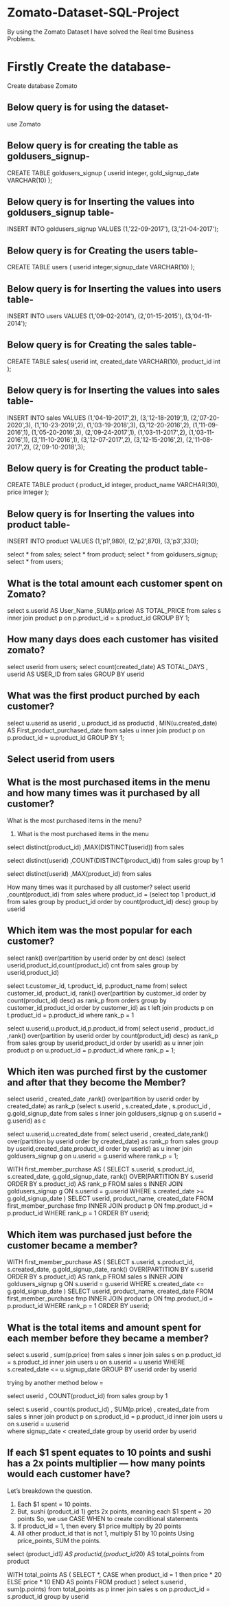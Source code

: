 # Zomato-Dataset-SQL-Project
By using the Zomato Dataset I have solved the Real time Business Problems.

# Firstly Create the database-
Create database Zomato

## Below query is for using the dataset-
use Zomato

## Below query is for creating the table as goldusers_signup-
CREATE TABLE goldusers_signup
(
userid integer,
gold_signup_date VARCHAR(10)
);

## Below query is for Inserting the values into goldusers_signup table-
INSERT INTO goldusers_signup VALUES 
(1,'22-09-2017'),
(3,'21-04-2017');

## Below query is for Creating the users table-
CREATE TABLE users
(
userid integer,signup_date VARCHAR(10)
); 

## Below query is for Inserting the values into users table-
INSERT INTO users VALUES
(1,'09-02-2014'),
(2,'01-15-2015'),
(3,'04-11-2014');

## Below query is for Creating the sales table-
CREATE TABLE sales(
userid int,
created_date VARCHAR(10),
product_id int
); 

## Below query is for Inserting the values into sales table-
INSERT INTO sales VALUES 
(1,'04-19-2017',2),
(3,'12-18-2019',1),
(2,'07-20-2020',3),
(1,'10-23-2019',2),
(1,'03-19-2018',3),
(3,'12-20-2016',2),
(1,'11-09-2016',1),
(1,'05-20-2016',3),
(2,'09-24-2017',1),
(1,'03-11-2017',2),
(1,'03-11-2016',1),
(3,'11-10-2016',1),
(3,'12-07-2017',2),
(3,'12-15-2016',2),
(2,'11-08-2017',2),
(2,'09-10-2018',3);

## Below query is for Creating the product table-
CREATE TABLE product
(
product_id integer,
product_name VARCHAR(30),
price integer
); 

## Below query is for Inserting the values into product table-
INSERT INTO product
 VALUES
(1,'p1',980),
(2,'p2',870),
(3,'p3',330);

select * from sales;
select * from product;
select * from goldusers_signup;
select * from users;

## What is the total amount each customer spent on Zomato?
select s.userid AS User_Name ,SUM(p.price) AS TOTAL_PRICE from sales s
inner join product p on p.product_id = s.product_id
GROUP BY 1; 

## How many days does each customer has visited zomato?
select userid from users;
select count(created_date) AS TOTAL_DAYS , userid AS USER_ID from sales
GROUP BY userid

## What was the first product purched by each customer?
select u.userid as userid , u.product_id as productid , MIN(u.created_date) AS First_product_purchased_date from sales u
inner join product p on p.product_id = u.product_id
GROUP BY 1;


## Select userid from users

## What is the most purchased items in the menu and how many times was it purchased by all customer?

What is the most purchased items in the menu?
1) What is the most purchased items in the menu

select distinct(product_id) ,MAX(DISTINCT(userid)) from sales

select distinct(userid) ,COUNT(DISTINCT(product_id)) from sales group by 1

select distinct(userid) ,MAX(product_id) from sales

How many times was it purchased by all customer?
select userid ,count(product_id) from sales where product_id =
(select top 1 product_id from sales group by product_id order by count(product_id) desc)
group by userid

## Which item was the most popular for each customer?
select rank() over(partition by userid order by cnt desc)
(select userid,product_id,count(product_id) cnt from sales group by userid,product_id)

select t.customer_id, t.product_id, p.product_name
from(
    select customer_id, product_id, 
        rank() over(partition by customer_id order by count(product_id) desc) as rank_p
    from orders
    group by customer_id,product_id
    order by customer_id) as t
left join products p on t.product_id = p.product_id
where rank_p = 1


select u.userid,u.product_id,p.product_id from(
select userid , product_id ,rank() over(partition by userid order by count(product_id) desc) as rank_p
from sales
group by userid,product_id
order by userid) as u
inner join product p on u.product_id = p.product_id 
where rank_p = 1;

## Which iten was purched first by the customer and after that they become the Member?
select userid , created_date ,rank() over(partition by userid order by created_date) as rank_p
(select s.userid , s.created_date , s.product_id , g.gold_signup_date from sales s
inner join goldusers_signup g on s.userid = g.userid) as c

select u.userid,u.created_date from(
select userid , created_date,rank() over(partition by userid order by created_date) as rank_p
from sales
group by userid,created_date,product_id
order by userid) as u
inner join goldusers_signup g on u.userid = g.userid 
where rank_p = 1;

WITH
 first_member_purchase
AS
 (
 SELECT
 s.userid, s.product_id, s.created_date, g.gold_signup_date,
 rank() OVER(PARTITION BY s.userid ORDER BY s.product_id) AS rank_p
 FROM sales s
 INNER JOIN goldusers_signup g ON s.userid = g.userid
 WHERE s.created_date >= g.gold_signup_date 
 )
SELECT userid, product_name, created_date
FROM first_member_purchase fmp
INNER JOIN product p ON fmp.product_id = p.product_id
WHERE rank_p = 1
ORDER BY userid;

## Which item was purchased just before the customer became a member?

WITH
 first_member_purchase
AS
 (
 SELECT
 s.userid, s.product_id, s.created_date, g.gold_signup_date,
 rank() OVER(PARTITION BY s.userid ORDER BY s.product_id) AS rank_p
 FROM sales s
 INNER JOIN goldusers_signup g ON s.userid = g.userid
 WHERE s.created_date <= g.gold_signup_date 
 )
SELECT userid, product_name, created_date
FROM first_member_purchase fmp
INNER JOIN product p ON fmp.product_id = p.product_id
WHERE rank_p = 1
ORDER BY userid;

## What is the total items and amount spent for each member before they became a member?
select s.userid , sum(p.price) from sales s
inner join sales s on p.product_id = s.product_id
inner join users u on s.userid = u.userid
WHERE s.created_date <= u.signup_date 
GROUP BY userid
order by userid

trying by another method below = 

select userid , COUNT(product_id) from sales group by 1

select s.userid , count(s.product_id) , SUM(p.price) , created_date from sales s
inner join product p on s.product_id = p.product_id
inner join users u on s.userid = u.userid  
where signup_date < created_date
group by userid
order by userid

## If each $1 spent equates to 10 points and sushi has a 2x points multiplier — how many points would each customer have?

Let’s breakdown the question.

1) Each $1 spent = 10 points.
2) But, sushi (product_id 1) gets 2x points, meaning each $1 spent = 20 points So, we use CASE WHEN to create conditional statements
3) If product_id = 1, then every $1 price multiply by 20 points
4) All other product_id that is not 1, multiply $1 by 10 points Using price_points, SUM the points.   
   
select (product_id*1) AS productid,(product_id*20) AS total_points from product

WITH
 total_points
AS
 (
SELECT *, CASE when product_id = 1 then price * 20
ELSE price * 10
END AS points
FROM product
)
select s.userid , sum(p.points) from total_points as p
inner join sales s on p.product_id = s.product_id
group by userid



